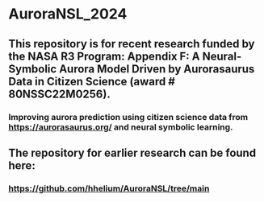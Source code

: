 # AuroraNSL_2024

## This repository is for recent research funded by the NASA R3 Program: Appendix F: A Neural-Symbolic Aurora Model Driven by Aurorasaurus Data in Citizen Science (award # 80NSSC22M0256).
   ### Improving aurora prediction using citizen science data from https://aurorasaurus.org/ and neural symbolic learning.


## The repository for earlier research can be found here: 
  ### https://github.com/hhelium/AuroraNSL/tree/main
